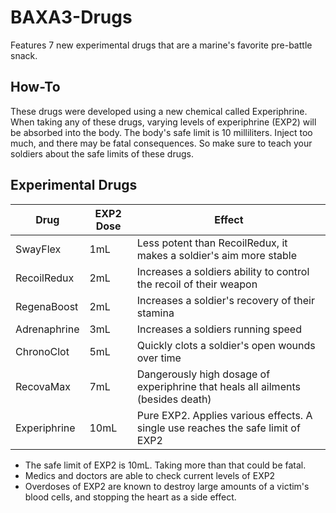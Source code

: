 # BAXA3-Drugs

Features 7 new experimental drugs that are a marine's favorite pre-battle snack.

## How-To

These drugs were developed using a new chemical called Experiphrine. When taking any of these drugs, varying levels of experiphrine (EXP2) will be absorbed into the body. The body's safe limit is 10 milliliters. Inject too much, and there may be fatal consequences. So make sure to teach your soldiers about the safe limits of these drugs.

## Experimental Drugs

|Drug|EXP2 Dose|Effect|
|-|-|-|
|SwayFlex|1mL|Less potent than RecoilRedux, it makes a soldier's aim more stable|
|RecoilRedux|2mL|Increases a soldiers ability to control the recoil of their weapon|
|RegenaBoost|2mL|Increases a soldier's recovery of their stamina|
|Adrenaphrine|3mL|Increases a soldiers running speed|
|ChronoClot|5mL|Quickly clots a soldier's open wounds over time|
|RecovaMax|7mL|Dangerously high dosage of experiphrine that heals all ailments (besides death)|
|Experiphrine|10mL|Pure EXP2. Applies various effects. A single use reaches the safe limit of EXP2|
* The safe limit of EXP2 is 10mL. Taking more than that could be fatal.
* Medics and doctors are able to check current levels of EXP2
* Overdoses of EXP2 are known to destroy large amounts of a victim's blood cells, and stopping the heart as a side effect.
